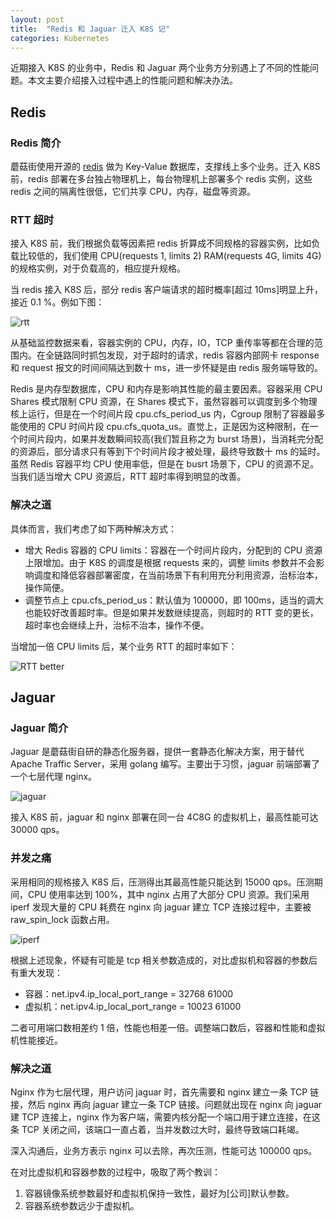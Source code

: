 ```yaml
---
layout: post
title:  "Redis 和 Jaguar 迁入 K8S 记"
categories: Kubernetes
---
```


近期接入 K8S 的业务中，Redis 和 Jaguar 两个业务方分别遇上了不同的性能问题。本文主要介绍接入过程中遇上的性能问题和解决办法。

## Redis

### Redis 简介

蘑菇街使用开源的 [redis](https://redis.io) 做为 Key-Value 数据库，支撑线上多个业务。迁入 K8S 前，redis 部署在多台独占物理机上，每台物理机上部署多个 redis 实例，这些 redis 之间的隔离性很低，它们共享 CPU，内存，磁盘等资源。

### RTT 超时

接入 K8S 前，我们根据负载等因素把 redis 折算成不同规格的容器实例，比如负载比较低的，我们使用 CPU(requests 1, limits 2) RAM(requests 4G, limits 4G) 的规格实例，对于负载高的，相应提升规格。

当 redis 接入 K8S 后，部分 redis 客户端请求的超时概率[超过 10ms]明显上升，接近 0.1 %。例如下图：

![rtt](http://7xp2eu.com1.z0.glb.clouddn.com/rtttimeout.png)

从基础监控数据来看，容器实例的 CPU，内存，IO，TCP 重传率等都在合理的范围内。在全链路同时抓包发现，对于超时的请求，redis 容器内部网卡 response 和 request 报文的时间间隔达到数十 ms，进一步怀疑是由 redis 服务端导致的。

Redis 是内存型数据库，CPU 和内存是影响其性能的最主要因素。容器采用 CPU Shares 模式限制 CPU 资源，在 Shares 模式下，虽然容器可以调度到多个物理核上运行，但是在一个时间片段 cpu.cfs\_period\_us 内，Cgroup 限制了容器最多能使用的 CPU 时间片段 cpu.cfs\_quota\_us。直觉上，正是因为这种限制，在一个时间片段内，如果并发数瞬间较高(我们暂且称之为 burst 场景)，当消耗完分配的资源后，部分请求只有等到下个时间片段才被处理，最终导致数十 ms 的延时。虽然 Redis 容器平均 CPU 使用率低，但是在 busrt 场景下，CPU 的资源不足。当我们适当增大 CPU 资源后，RTT 超时率得到明显的改善。

### 解决之道


具体而言，我们考虑了如下两种解决方式：

- 增大 Redis 容器的 CPU limits：容器在一个时间片段内，分配到的 CPU 资源上限增加。由于 K8S 的调度是根据 requests 来的，调整 limits 参数并不会影响调度和降低容器部署密度，在当前场景下有利用充分利用资源，治标治本，操作简便。
- 调整节点上 cpu.cfs\_period\_us：默认值为 100000，即 100ms，适当的调大也能较好改善超时率。但是如果并发数继续提高，则超时的 RTT 变的更长，超时率也会继续上升，治标不治本，操作不便。

当增加一倍 CPU limits 后，某个业务 RTT 的超时率如下：

![RTT better](http://7xp2eu.com1.z0.glb.clouddn.com/rttbetter.png)


## Jaguar

### Jaguar 简介

Jaguar 是蘑菇街自研的静态化服务器，提供一套静态化解决方案，用于替代 Apache Traffic Server，采用 golang 编写。主要出于习惯，jaguar 前端部署了一个七层代理 nginx。

![jaguar](http://7xp2eu.com1.z0.glb.clouddn.com/jaguar%20deployment.png)

接入 K8S 前，jaguar 和 nginx 部署在同一台 4C8G 的虚拟机上，最高性能可达 30000 qps。

### 并发之痛

采用相同的规格接入 K8S 后，压测得出其最高性能只能达到 15000 qps。压测期间，CPU 使用率达到 100%，其中 nginx 占用了大部分 CPU 资源。我们采用 iperf 发现大量的 CPU 耗费在 nginx 向 jaguar 建立 TCP 连接过程中，主要被 raw\_spin\_lock 函数占用。

![iperf](http://7xp2eu.com1.z0.glb.clouddn.com/nginx_iperf.png) 

根据上述现象，怀疑有可能是 tcp 相关参数造成的，对比虚拟机和容器的参数后有重大发现：

- 容器：net.ipv4.ip\_local\_port\_range = 32768 61000
- 虚拟机：net.ipv4.ip\_local\_port\_range = 10023 61000

二者可用端口数相差约 1 倍，性能也相差一倍。调整端口数后，容器和性能和虚拟机性能接近。

### 解决之道

Nginx 作为七层代理，用户访问 jaguar 时，首先需要和 nginx 建立一条 TCP 链接，然后 nginx 再向 jaguar 建立一条 TCP 链接。问题就出现在 nginx 向 jaguar 建 TCP 连接上，nginx 作为客户端，需要内核分配一个端口用于建立连接，在这条 TCP 关闭之间，该端口一直占着，当并发数过大时，最终导致端口耗竭。

深入沟通后，业务方表示 nginx 可以去除，再次压测，性能可达 100000 qps。

在对比虚拟机和容器参数的过程中，吸取了两个教训：

1. 容器镜像系统参数最好和虚拟机保持一致性，最好为[公司]默认参数。
2. 容器系统参数远少于虚拟机。
